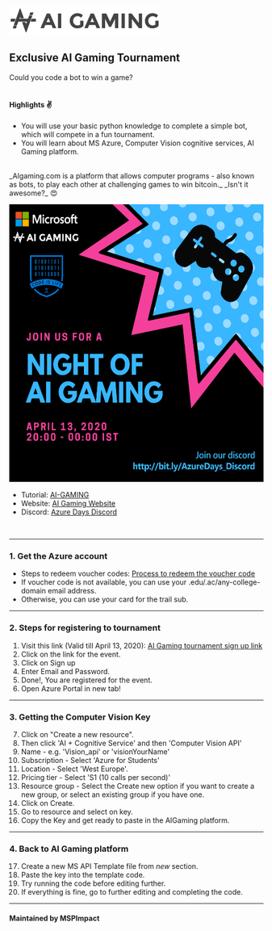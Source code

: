 ![AI Gaming Logo](https://github.com/MSPImpact/AI_Gaming/blob/master/photos_for_readme/aiWebsiteLogo.png)<br>
##  Exclusive AI Gaming Tournament
Could you code a bot to win a game?<br><br>
#### Highlights ✌
- You will use your basic python knowledge to complete a simple bot, which will compete in a fun tournament.
- You will learn about MS Azure, Computer Vision cognitive services, AI Gaming platform.
<br />
_AIgaming.com is a platform that allows computer programs - also known as bots, to play each other at challenging games to win bitcoin._
_Isn't it awesome?_ 😍

<p align="center">
<img src="https://github.com/MSPImpact/AI_Gaming/blob/master/photos_for_readme/Picture1.jpg" height="550" width="550">
</p>  

- Tutorial: [AI-GAMING](https://www.youtube.com/watch?v=lqFmz5-OVA0&list=PLVACl7F2s1BehsJ5oXkNdMZaej_QV8CnS)<br>
- Website: [AI Gaming Website](https://www.aigaming.com/)
- Discord: [Azure Days Discord](http://bit.ly/AzureDays_Discord)
<br />

------------------------------------------------------
### 1. Get the Azure account
- Steps to redeem voucher codes: [Process to redeem the voucher code](https://github.com/MSPImpact/AI_Gaming/blob/master/Process%20to%20redeem%20the%20voucher%20code.md)
- If voucher code is not available, you can use your .edu/.ac/any-college-domain email address.
- Otherwise, you can use your card for the trail sub. 

------------------------------------------------------
### 2. Steps for registering to tournament
1. Visit this link (Valid till April 13, 2020): [AI Gaming tournament sign up link](https://www.aigaming.com/event?code=254-340-932)
2. Click on the link for the event.
3. Click on Sign up
4. Enter Email and Password.
5. Done!, You are registered for the event.
6. Open Azure Portal in new tab!

------------------------------------------------------
### 3. Getting the Computer Vision Key
7. Click on "Create a new resource".
8. Then click 'AI + Cognitive Service' and then 'Computer Vision API'
9. Name - e.g. 'Vision_api' or 'visionYourName'
10. Subscription - Select 'Azure for Students'
11. Location - Select 'West Europe'.
12. Pricing tier - Select 'S1 (10 calls per second)'
13. Resource group - Select the Create new option if you want to create a new group, 		or select an existing group if you have one.
14. Click on Create.
15. Go to resource and select on key.
16. Copy the Key and get ready to paste in the AIGaming platform.

------------------------------------------------------
### 4. Back to AI Gaming platform
17. Create a new MS API Template file from _new_ section.
18. Paste the key into the template code.
19. Try running the code before editing further.
20. If everything is fine, go to further editing and completing the code.

------------------------------------------------------
#### Maintained by MSPImpact
